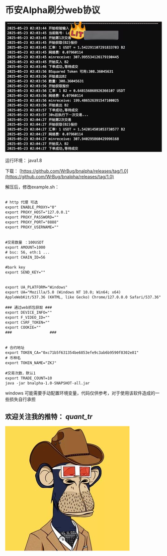 # 币安Alpha刷分web协议

![runningconsole.jpg](runningconsole.jpg)

运行环境： java1.8

下载： [https://github.com/WrBug/bnalpha/releases/tag/1.0](https://github.com/WrBug/bnalpha/releases/tag/1.0)

解压后，修改example.sh：

```shell

# http 代理 可选
export ENABLE_PROXY="0"
export PROXY_HOST="127.0.0.1"
export PROXY_PASSWORD=""
export PROXY_PORT="8888"
export PROXY_USERNAME=""


#交易数量 ：100USDT
export AMOUNT=1000
# bsc: 56, eth:1 ...
export CHAIN_ID=56

#bark key
export SEND_KEY=""


export UA_PLATFORM="Windows"
export UA="Mozilla/5.0 (Windows NT 10.0; Win64; x64) AppleWebKit/537.36 (KHTML, like Gecko) Chrome/127.0.0.0 Safari/537.36"

### 通过web抓包获取 ###
export DEVICE_INFO=""
export F_VIDEO_ID=""
export CSRF_TOKEN=""
export COOKIE=""
###                 ###


# 合约地址
export TOKEN_CA="0xc71b5f631354be6853efe9c3ab6b9590f8302e81"
# 币种名
export TOKEN_NAME="ZKJ"

#交易次数，默认1
export TRADE_COUNT=10
java -jar bnalpha-1.0-SNAPSHOT-all.jar
```
windows 可能需要手动配置环境变量，代码仅供参考，对于使用该软件造成的一些损失自行承担

## 欢迎关注我的推特： *quant_tr*
[![wIFQeI7z_400x400.jpg](wIFQeI7z_400x400.jpg)](https://x.com/quant_tr)
